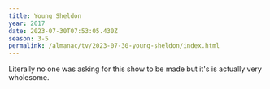 ```yaml
---
title: Young Sheldon
year: 2017
date: 2023-07-30T07:53:05.430Z
season: 3-5
permalink: /almanac/tv/2023-07-30-young-sheldon/index.html
---
```


Literally no one was asking for this show to be made but it's is actually very wholesome.